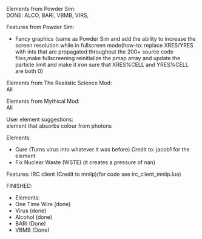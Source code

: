 Elements from Powder Sim:<br />
DONE: ALCO, BARI, VBMB, VIRS,
 
Features from Powder Sim:<br />
- Fancy graphics (same as Powder Sim and add the ability to increase the screen resolution while in fullscreen mode(how-to: replace XRES/YRES with ints that are propagated throughout the 200+ source code files,make fullscreening 
reinitialize the pmap array and update the particle limit and make it iron sure that XRES%CELL and YRES%CELL are both 0)
 
Elements from The Realistic Science Mod:<br />
All
 
Elements from Mythical Mod:<br />
All
 
 
User element suggestions:<br />
<iamaway> element that absorbs colour from photons<br />
 

Elements:
- Cure (Turns virus into whatever it was before) Credit to: jacob1 for the element <br />
- Fix Nuclear Waste (WSTE) (it creates a pressure of nan) <br />

Features:
IRC client (Credit to mniip)(for code see irc_client_mniip.lua)

FINISHED:
- Elements: 
 - One Time Wire (done)<br />
 - Virus (done)<br />
 - Alcohol (done)
 - BARI (Done)
 - VBMB (Done)


